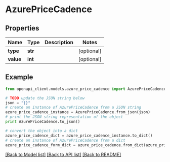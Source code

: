 # AzurePriceCadence


## Properties
Name | Type | Description | Notes
------------ | ------------- | ------------- | -------------
**type** | **str** |  | [optional] 
**value** | **int** |  | [optional] 

## Example

```python
from openapi_client.models.azure_price_cadence import AzurePriceCadence

# TODO update the JSON string below
json = "{}"
# create an instance of AzurePriceCadence from a JSON string
azure_price_cadence_instance = AzurePriceCadence.from_json(json)
# print the JSON string representation of the object
print AzurePriceCadence.to_json()

# convert the object into a dict
azure_price_cadence_dict = azure_price_cadence_instance.to_dict()
# create an instance of AzurePriceCadence from a dict
azure_price_cadence_form_dict = azure_price_cadence.from_dict(azure_price_cadence_dict)
```
[[Back to Model list]](../README.md#documentation-for-models) [[Back to API list]](../README.md#documentation-for-api-endpoints) [[Back to README]](../README.md)


